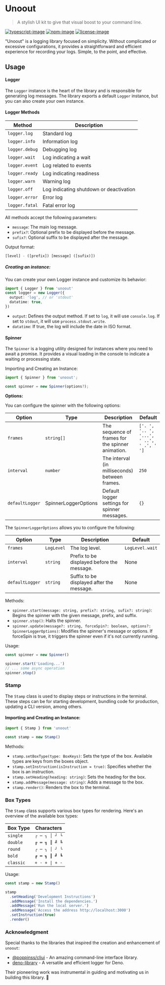 # Unoout

> A stylish UI kit to give that visual boost to your command line.

[![typescript-image]][typescript-url] [![npm-image]][npm-url] [![license-image]][license-url]

"Unoout" is a logging library focused on simplicity. Without complicated or excessive configurations, it provides a straightforward and efficient experience for recording your logs. Simple, to the point, and effective.

## Usage

#### Logger

The `Logger` instance is the heart of the library and is responsible for generating log messages. The library exports a default `Logger` instance, but you can also create your own instance.

#### Logger Methods

| Method         | Description                             |
| -------------- | --------------------------------------- |
| `logger.log`   | Standard log                            |
| `logger.info`  | Information log                         |
| `logger.debug` | Debugging log                           |
| `logger.wait`  | Log indicating a wait                   |
| `logger.event` | Log related to events                   |
| `logger.ready` | Log indicating readiness                |
| `logger.warn`  | Warning log                             |
| `logger.off`   | Log indicating shutdown or deactivation |
| `logger.error` | Error log                               |
| `logger.fatal` | Fatal error log                         |

All methods accept the following parameters:

- `message`: The main log message.
- `prefix?`: Optional prefix to be displayed before the message.
- `sufix?`: Optional suffix to be displayed after the message.

Output format:

```js
[level] - ([prefix]) [message] ([sufix)])
```

##### Creating an instance:

You can create your own Logger instance and customize its behavior:

```ts
import { Logger } from 'unoout'
const logger = new Logger({
  output: 'log', // or 'stdout'
  datatime: true,
})
```

- `output`: Defines the output method. If set to `log`, it will use `console.log`. If set to `stdout`, it will use `process.stdout.write`.
- `datatime`: If true, the log will include the date in ISO format.

#### Spinner

The `Spinner` is a logging utility designed for instances where you need to await a promise. It provides a visual loading in the console to indicate a waiting or processing state.

Importing and Creating an Instance:

```ts
import { Spinner } from 'unoout';

const spinner = new Spinner(options?);
```

**Options:**

You can configure the spinner with the following options:

| Option          | Type                 | Description                                       | Default                                  |
| --------------- | -------------------- | ------------------------------------------------- | ---------------------------------------- |
| `frames`        | `string[]`           | The sequence of frames for the spinner animation. | `['. ', '.. ', '...', ' ..', ' .', ' ']` |
| `interval`      | `number`             | The interval (in milliseconds) between frames.    | `250`                                    |
| `defaultLogger` | SpinnerLoggerOptions | Default logger settings for spinner messages.     | `{}`                                     |

The `SpinnerLoggerOptions` allows you to configure the following:

| Option          | Type       | Description                                | Default         |
| --------------- | ---------- | ------------------------------------------ | --------------- |
| `frames`        | `LogLevel` | The log level.                             | `LogLevel.wait` |
| `interval`      | `string`   | Prefix to be displayed before the message. | None            |
| `defaultLogger` | `string`   | Suffix to be displayed after the message.  | None            |

Methods:

- `spinner.start(message: string, prefix?: string, sufix?: string)`: Begins the spinner with the given message, prefix, and suffix.
- `spinner.stop()`: Halts the spinner.
- `spinner.update(message?: string, forceSpin?: boolean, options?: SpinnerLoggerOptions)`: Modifies the spinner's message or options. If forceSpin is true, it triggers the spinner even if it's not currently running.

Usage:

```ts
const spinner = new Spinner()

spinner.start('Loading...')
// ... some async operation
spinner.stop()
```

### Stamp

The `Stamp` class is used to display steps or instructions in the terminal. These steps can be for starting development, bundling code for production, updating a CLI version, among others.

#### Importing and Creating an Instance:

```typescript
import { Stamp } from 'unoout'

const stamp = new Stamp()
```

Methods:

- `stamp.setBoxType(type: BoxKeys)`: Sets the type of the box. Available types are keys from the boxes object.
- `stamp.setInstruction(isInstruction = true)`: Specifies whether the box is an instruction.
- `stamp.setHeading(heading: string)`: Sets the heading for the box.
- `stamp.addMessage(message: string)`: Adds a message to the box.
- `stamp.render()`: Renders the box to the terminal.

### Box Types

The `Stamp` class supports various box types for rendering. Here's an overview of the available box types:

| Box Type  | Characters     |
| --------- | -------------- |
| `single`  | `┌ ─ ┐ │ ┘ └`  |
| `double`  | `╔ ═ ╗ ║ ╝ ╚`  |
| `round`   | `╭ ─ ╮ │ ╯ ╰`  |
| `bold`    | `┏ ━ ┓ ┃ ┛ ┗`  |
| `classic` | `+ - + \| + -` |

Usage:

```ts
const stamp = new Stamp()

stamp
  .setHeading('Development Instructions')
  .addMessage('Install the dependencies.')
  .addMessage('Run the local server.')
  .addMessage('Access the address http://localhost:3000')
  .setInstruction(true)
  .render()
```

### Acknowledgment
Special thanks to the libraries that inspired the creation and enhancement of `unoout`:

- [@poppinss/cliui](https://github.com/poppinss/cliui#installation) - An amazing command-line interface library.
- [deno-library](https://github.com/deno-library/logger) - A versatile and efficient logger for Deno.

Their pioneering work was instrumental in guiding and motivating us in building this library. 🙏

[typescript-image]: https://img.shields.io/badge/Typescript-294E80.svg?style=for-the-badge&logo=typescript
[typescript-url]: "typescript"
[npm-image]: https://img.shields.io/npm/v/unoout.svg?style=for-the-badge&logo=npm
[npm-url]: https://npmjs.org/package/unoout 'npm'
[license-image]: https://img.shields.io/npm/l/unoout?color=blueviolet&style=for-the-badge
[license-url]: LICENSE.md 'license'

